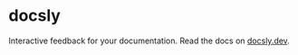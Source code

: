 # docsly

Interactive feedback for your documentation. Read the docs on [docsly.dev](https://docsly.dev/docs).
